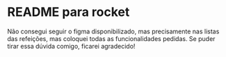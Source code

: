 # README para rocket 
Não consegui seguir o figma disponibilizado, mas precisamente nas listas das refeições, mas coloquei todas as funcionalidades pedidas. Se puder tirar essa dúvida comigo, ficarei agradecido!